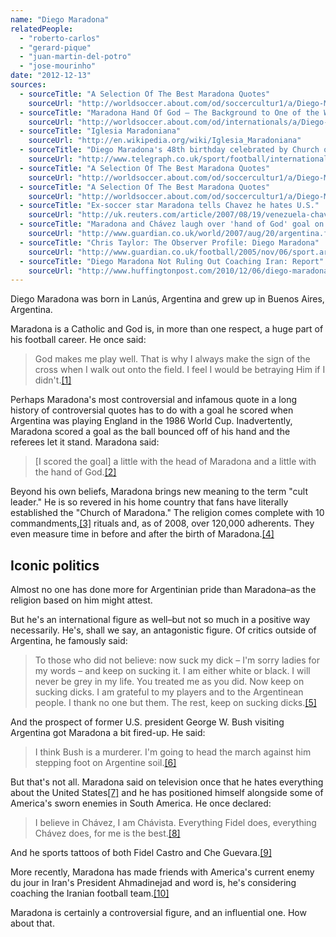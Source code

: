 ```yaml
---
name: "Diego Maradona"
relatedPeople:
  - "roberto-carlos"
  - "gerard-pique"
  - "juan-martin-del-potro"
  - "jose-mourinho"
date: "2012-12-13"
sources:
  - sourceTitle: "A Selection Of The Best Maradona Quotes"
    sourceUrl: "http://worldsoccer.about.com/od/soccercultur1/a/Diego-Maradona-Quotes.htm"
  - sourceTitle: "Maradona Hand Of God – The Background to One of the World's Most Famous Goal"
    sourceUrl: "http://worldsoccer.about.com/od/internationals/a/Diego-Maradonas-Hand-Of-God-Goal.htm"
  - sourceTitle: "Iglesia Maradoniana"
    sourceUrl: "http://en.wikipedia.org/wiki/Iglesia_Maradoniana"
  - sourceTitle: "Diego Maradona's 48th birthday celebrated by Church of Maradona: Football"
    sourceUrl: "http://www.telegraph.co.uk/sport/football/international/3286799/Diego-Maradonas-48th-birthday-celebrated-by-Church-of-Maradona-Football.html"
  - sourceTitle: "A Selection Of The Best Maradona Quotes"
    sourceUrl: "http://worldsoccer.about.com/od/soccercultur1/a/Diego-Maradona-Quotes.htm"
  - sourceTitle: "A Selection Of The Best Maradona Quotes"
    sourceUrl: "http://worldsoccer.about.com/od/soccercultur1/a/Diego-Maradona-Quotes.htm"
  - sourceTitle: "Ex-soccer star Maradona tells Chavez he hates U.S."
    sourceUrl: "http://uk.reuters.com/article/2007/08/19/venezuela-chavez-maradona-idUKN1925170620070819"
  - sourceTitle: "Maradona and Chávez laugh over 'hand of God' goal on chat show"
    sourceUrl: "http://www.guardian.co.uk/world/2007/aug/20/argentina.football"
  - sourceTitle: "Chris Taylor: The Observer Profile: Diego Maradona"
    sourceUrl: "http://www.guardian.co.uk/football/2005/nov/06/sport.argentina"
  - sourceTitle: "Diego Maradona Not Ruling Out Coaching Iran: Report"
    sourceUrl: "http://www.huffingtonpost.com/2010/12/06/diego-maradona-iran_n_792540.html"
---
```


Diego Maradona was born in Lanús, Argentina and grew up in Buenos Aires, Argentina.

Maradona is a Catholic and God is, in more than one respect, a huge part of his football career. He once said:

>God makes me play well. That is why I always make the sign of the cross when I walk out onto the field. I feel I would be betraying Him if I didn't.<a class="source-citation" href="http://worldsoccer.about.com/od/soccercultur1/a/Diego-Maradona-Quotes.htm" title="A Selection Of The Best Maradona Quotes">[1]</a>

Perhaps Maradona's most controversial and infamous quote in a long history of controversial quotes has to do with a goal he scored when Argentina was playing England in the 1986 World Cup. Inadvertently, Maradona scored a goal as the ball bounced off of his hand and the referees let it stand. Maradona said:

>[I scored the goal] a little with the head of Maradona and a little with the hand of God.<a class="source-citation" href="http://worldsoccer.about.com/od/internationals/a/Diego-Maradonas-Hand-Of-God-Goal.htm" title="Maradona Hand Of God – The Background to One of the World&apos;s Most Famous Goal">[2]</a>

Beyond his own beliefs, Maradona brings new meaning to the term "cult leader." He is so revered in his home country that fans have literally established the "Church of Maradona." The religion comes complete with 10 commandments,<a class="source-citation" href="http://en.wikipedia.org/wiki/Iglesia_Maradoniana" title="Iglesia Maradoniana">[3]</a> rituals and, as of 2008, over 120,000 adherents. They even measure time in before and after the birth of Maradona.<a class="source-citation" href="http://www.telegraph.co.uk/sport/football/international/3286799/Diego-Maradonas-48th-birthday-celebrated-by-Church-of-Maradona-Football.html" title="Diego Maradona&apos;s 48th birthday celebrated by Church of Maradona: Football">[4]</a>

## Iconic politics

Almost no one has done more for Argentinian pride than Maradona–as the religion based on him might attest.

But he's an international figure as well–but not so much in a positive way necessarily. He's, shall we say, an antagonistic figure. Of critics outside of Argentina, he famously said:

>To those who did not believe: now suck my dick – I'm sorry ladies for my words – and keep on sucking it. I am either white or black. I will never be grey in my life. You treated me as you did. Now keep on sucking dicks. I am grateful to my players and to the Argentinean people. I thank no one but them. The rest, keep on sucking dicks.<a class="source-citation" href="http://worldsoccer.about.com/od/soccercultur1/a/Diego-Maradona-Quotes.htm" title="A Selection Of The Best Maradona Quotes">[5]</a>

And the prospect of former U.S. president George W. Bush visiting Argentina got Maradona a bit fired-up. He said:

>I think Bush is a murderer. I'm going to head the march against him stepping foot on Argentine soil.<a class="source-citation" href="http://worldsoccer.about.com/od/soccercultur1/a/Diego-Maradona-Quotes.htm" title="A Selection Of The Best Maradona Quotes">[6]</a>

But that's not all. Maradona said on television once that he hates everything about the United States<a class="source-citation" href="http://uk.reuters.com/article/2007/08/19/venezuela-chavez-maradona-idUKN1925170620070819" title="Ex-soccer star Maradona tells Chavez he hates U.S.">[7]</a> and he has positioned himself alongside some of America's sworn enemies in South America. He once declared:

>I believe in Chávez, I am Chávista. Everything Fidel does, everything Chávez does, for me is the best.<a class="source-citation" href="http://www.guardian.co.uk/world/2007/aug/20/argentina.football" title="Maradona and Chávez laugh over &apos;hand of God&apos; goal on chat show">[8]</a>

And he sports tattoos of both Fidel Castro and Che Guevara.<a class="source-citation" href="http://www.guardian.co.uk/football/2005/nov/06/sport.argentina" title="Chris Taylor: The Observer Profile: Diego Maradona">[9]</a>

More recently, Maradona has made friends with America's current enemy du jour in Iran's President Ahmadinejad and word is, he's considering coaching the Iranian football team.<a class="source-citation" href="http://www.huffingtonpost.com/2010/12/06/diego-maradona-iran_n_792540.html" title="Diego Maradona Not Ruling Out Coaching Iran: Report">[10]</a>

Maradona is certainly a controversial figure, and an influential one. How about that.